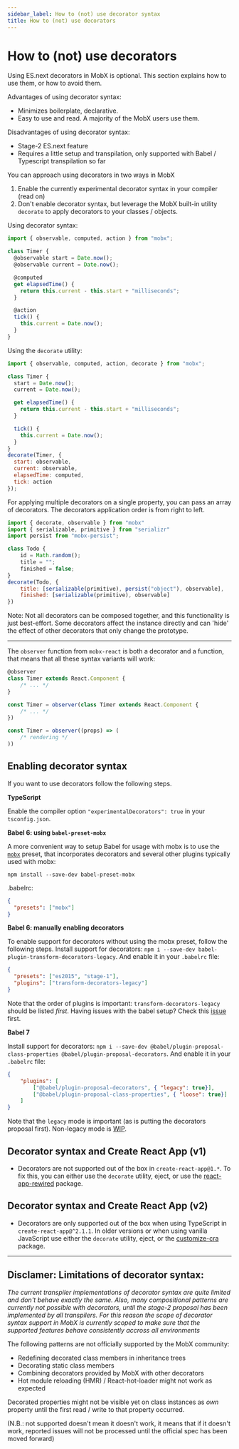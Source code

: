 ```yaml
---
sidebar_label: How to (not) use decorator syntax
title: How to (not) use decorators
---
```


<div id='codefund' ></div>

# How to (not) use decorators

Using ES.next decorators in MobX is optional. This section explains how to use them, or how to avoid them.

Advantages of using decorator syntax:

* Minimizes boilerplate, declarative.
* Easy to use and read. A majority of the MobX users use them.

Disadvantages of using decorator syntax:

* Stage-2 ES.next feature
* Requires a little setup and transpilation, only supported with Babel / Typescript transpilation so far

You can approach using decorators in two ways in MobX

1.  Enable the currently experimental decorator syntax in your compiler (read on)
2.  Don't enable decorator syntax, but leverage the MobX built-in utility `decorate` to apply decorators to your classes / objects.

Using decorator syntax:

```javascript
import { observable, computed, action } from "mobx";

class Timer {
  @observable start = Date.now();
  @observable current = Date.now();

  @computed
  get elapsedTime() {
    return this.current - this.start + "milliseconds";
  }

  @action
  tick() {
    this.current = Date.now();
  }
}
```

Using the `decorate` utility:

```javascript
import { observable, computed, action, decorate } from "mobx";

class Timer {
  start = Date.now();
  current = Date.now();

  get elapsedTime() {
    return this.current - this.start + "milliseconds";
  }

  tick() {
    this.current = Date.now();
  }
}
decorate(Timer, {
  start: observable,
  current: observable,
  elapsedTime: computed,
  tick: action
});
```

For applying multiple decorators on a single property, you can pass an array of decorators. The decorators application order is from right to left.

```javascript
import { decorate, observable } from "mobx"
import { serializable, primitive } from "serializr"
import persist from "mobx-persist";

class Todo {
    id = Math.random();
    title = "";
    finished = false;
}
decorate(Todo, {
    title: [serializable(primitive), persist("object"), observable],
    finished: [serializable(primitive), observable]
})
```
Note: Not all decorators can be composed together, and this functionality is just best-effort. Some decorators affect the instance directly and can 'hide' the effect of other decorators that only change the prototype.

---

The `observer` function from `mobx-react` is both a decorator and a function, that means that all these syntax variants will work:

```javascript
@observer
class Timer extends React.Component {
	/* ... */
}

const Timer = observer(class Timer extends React.Component {
	/* ... */
})

const Timer = observer((props) => (
	/* rendering */
))
```

## Enabling decorator syntax

If you want to use decorators follow the following steps.

**TypeScript**

Enable the compiler option `"experimentalDecorators": true` in your `tsconfig.json`.

**Babel 6: using `babel-preset-mobx`**

A more convenient way to setup Babel for usage with mobx is to use the [`mobx`](https://github.com/zwhitchcox/babel-preset-mobx) preset, that incorporates decorators and several other plugins typically used with mobx:

```
npm install --save-dev babel-preset-mobx
```

.babelrc:

```json
{
  "presets": ["mobx"]
}
```

**Babel 6: manually enabling decorators**

To enable support for decorators without using the mobx preset, follow the following steps.
Install support for decorators: `npm i --save-dev babel-plugin-transform-decorators-legacy`. And enable it in your `.babelrc` file:

```json
{
  "presets": ["es2015", "stage-1"],
  "plugins": ["transform-decorators-legacy"]
}
```

Note that the order of plugins is important: `transform-decorators-legacy` should be listed _first_.
Having issues with the babel setup? Check this [issue](https://github.com/mobxjs/mobx/issues/105) first.

**Babel 7**

Install support for decorators: `npm i --save-dev @babel/plugin-proposal-class-properties @babel/plugin-proposal-decorators`. And enable it in your `.babelrc` file:

```json
{
    "plugins": [
        ["@babel/plugin-proposal-decorators", { "legacy": true}],
        ["@babel/plugin-proposal-class-properties", { "loose": true}]
    ]
}
```

Note that the `legacy` mode is important (as is putting the decorators proposal first). Non-legacy mode is [WIP](https://github.com/mobxjs/mobx/pull/1732).

## Decorator syntax and Create React App (v1)

* Decorators are not supported out of the box in `create-react-app@1.*`. To fix this, you can either use the `decorate` utility, eject, or use the [react-app-rewired](https://github.com/timarney/react-app-rewired/tree/master/packages/react-app-rewire-mobx) package.

## Decorator syntax and Create React App (v2)

* Decorators are only supported out of the box when using TypeScript in `create-react-app@^2.1.1`. In older versions or when using vanilla JavaScript use either the `decorate` utility, eject, or the [customize-cra](https://github.com/arackaf/customize-cra) package.

---

## Disclamer: Limitations of decorator syntax:

_The current transpiler implementations of decorator syntax are quite limited and don't behave exactly the same.
Also, many compositional patterns are currently not possible with decorators, until the stage-2 proposal has been implemented by all transpilers.
For this reason the scope of decorator syntax support in MobX is currently scoped to make sure that the supported features
behave consistently accross all environments_

The following patterns are not officially supported by the MobX community:

* Redefining decorated class members in inheritance trees
* Decorating static class members
* Combining decorators provided by MobX with other decorators
* Hot module reloading (HMR) / React-hot-loader might not work as expected

Decorated properties might not be visible yet on class instances as _own_ property until the first read / write to that property occurred.

(N.B.: not supported doesn't mean it doesn't work, it means that if it doesn't work, reported issues will not be processed until the official spec has been moved forward)
